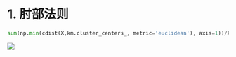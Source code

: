 # 1. 肘部法则

```python
sum(np.min(cdist(X,km.cluster_centers_, metric='euclidean'), axis=1))/X.shape[0]
```

![](https://i.loli.net/2018/10/13/5bc1718dc6426.png)
